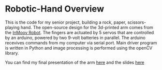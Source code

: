 # Robotic-Hand Overview
This is the code for my senior project, building a rock, paper, scissors-playing hand. The open-source design for the 3d-printed arm comes from the [InMoov Robot](http://inmoov.fr). The fingers are actuated by 5 servos that are controlled by an arduino, powered by two 9-volt batteries in parallel. The arduino recevives commands from my computer via serial port. Main driver program is written in Python and image processing is performed using the openCV library.

You can find my final presentation of the arm [here](https://youtu.be/f7hHvrXVjak) and the slides [here](https://docs.google.com/presentation/d/1qPzilUTlk5lW5QpsaAyi3jth-C149x8M6q1rPRpe0uw)

